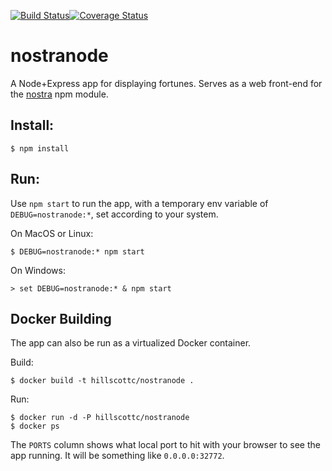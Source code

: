 [![Build Status](https://travis-ci.org/hillscottc/nostranode.svg)](https://travis-ci.org/hillscottc/nostranode)[![Coverage Status](https://coveralls.io/repos/hillscottc/nostranode/badge.svg?branch=master&service=github)](https://coveralls.io/github/hillscottc/nostranode?branch=master)

# nostranode
A Node+Express app for displaying fortunes. 
Serves as a web front-end for the [nostra](https://www.npmjs.com/package/nostra) npm module.



## Install:

    $ npm install

## Run:

Use `npm start` to run the app, with a temporary env variable of `DEBUG=nostranode:*`, set according to your system.

On MacOS or Linux:

    $ DEBUG=nostranode:* npm start

On Windows:

    > set DEBUG=nostranode:* & npm start

    
## Docker Building
The app can also be run as a virtualized Docker container.

Build:

    $ docker build -t hillscottc/nostranode .

Run:

    $ docker run -d -P hillscottc/nostranode
    $ docker ps    

The `PORTS` column shows what local port to hit with your browser to see the app running. It will be something like `0.0.0.0:32772`.

